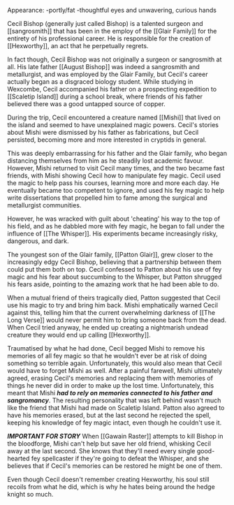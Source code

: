 Appearance:
-portly/fat
-thoughtful eyes and unwavering, curious hands

Cecil Bishop (generally just called Bishop) is a talented surgeon and [[sangrosmith]] that has been in the employ of the [[Glair Family]] for the entirety of his professional career. He is responsible for the creation of [[Hexworthy]], an act that he perpetually regrets.

In fact though, Cecil Bishop was not originally a surgeon or sangrosmith at all. His late father [[August Bishop]] was indeed a sangrosmith and metallurgist, and was employed by the Glair Family, but Cecil's career actually began as a disgraced biology student. While studying in Wexcombe, Cecil accompanied his father on a prospecting expedition to [[Scaletip Island]] during a school break, where friends of his father believed there was a good untapped source of copper.

During the trip, Cecil encountered a creature named [[Mishi]] that lived on the island and seemed to have unexplained magic powers. Cecil's stories about Mishi were dismissed by his father as fabrications, but Cecil persisted, becoming more and more interested in cryptids in general.

This was deeply embarrassing for his father and the Glair family, who began distancing themselves from him as he steadily lost academic favour. However, Mishi returned to visit Cecil many times, and the two became fast friends, with Mishi showing Cecil how to manipulate fey magic. Cecil used the magic to help pass his courses, learning more and more each day. He eventually became too competent to ignore, and used his fey magic to help write dissertations that propelled him to fame among the surgical and metallurgist communities.

However, he was wracked with guilt about 'cheating' his way to the top of his field, and as he dabbled more with fey magic, he began to fall under the influence of [[The Whisper]]. His experiments became increasingly risky, dangerous, and dark.

The youngest son of the Glair family, [[Patton Glair]], grew closer to the increasingly edgy Cecil Bishop, believing that a partnership between them could put them both on top. Cecil confessed to Patton about his use of fey magic and his fear about succumbing to the Whisper, but Patton shrugged his fears aside, pointing to the amazing work that he had been able to do.

When a mutual friend of theirs tragically died, Patton suggested that Cecil use his magic to try and bring him back. Mishi emphatically warned Cecil against this, telling him that the current overwhelming darkness of [[The Long Verse]] would never permit him to bring someone back from the dead. When Cecil tried anyway, he ended up creating a nightmarish undead creature they would end up calling [[Hexworthy]].

Traumatised by what he had done, Cecil begged Mishi to remove his memories of all fey magic so that he wouldn't ever be at risk of doing something so terrible again. Unfortunately, this would also mean that Cecil would have to forget Mishi as well. After a painful farewell, Mishi ultimately agreed, erasing Cecil's memories and replacing them with memories of things he never did in order to make up the lost time. Unfortunately, this meant that Mishi ***had to rely on memories connected to his father and sangromancy***. The resulting personality that was left behind wasn't much like the friend that Mishi had made on Scaletip Island. Patton also agreed to have his memories erased, but at the last second he rejected the spell, keeping his knowledge of fey magic intact, even though he couldn't use it.

***IMPORTANT FOR STORY***
When [[Gawain Raster]] attempts to kill Bishop in the bloodforge, Mishi can't help but save her old friend, whisking Cecil away at the last second. She knows that they'll need every single good-hearted fey spellcaster if they're going to defeat the Whisper, and she believes that if Cecil's memories can be restored he might be one of them.

Even though Cecil doesn't remember creating Hexworthy, his soul still recoils from what he did, which is why he hates being around the hedge knight so much.

